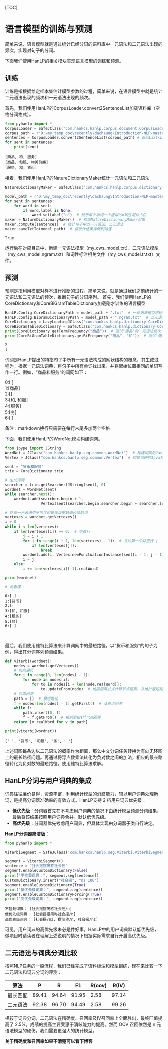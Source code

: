 

[TOC]

# 语言模型的训练与预测

简单来说，语言模型就是通过统计已经分词的语料库中一元语法和二元语法出现的频次，实现对句子的分词。

下面我们使用HanLP的相关模块实现语言模型的训练和预测。

## 训练
训练是指根据给定样本集估计模型参数的过程，简单来说，在语言模型中就是统计二元语法出现的频次和一元语法出现的频次。

首先，我们使用HanLP的CorpusLoader.convert2SentenceList加载语料库（空格分词格式）。


```python
from pyhanlp import *
CorpusLoader = SafeJClass("com.hankcs.hanlp.corpus.document.CorpusLoader") 
corpus_path = r'D:\my_temp_doc\recently\dachaung\Introduction-NLP-master\Introduction-NLP-master\data\dictionnary\my_cws_corpus.txt'
sentences = CorpusLoader.convert2SentenceList(corpus_path) # 返回List<List<IWord>>类型
for sent in sentences:
    print(sent)
```

    [商品, 和, 服务]
    [商品, 和服, 物美价廉]
    [服务, 和, 货币]


接着，我们使用HanLP的NatureDictionaryMaker统计一元语法和二元语法


```python
NatureDictionaryMaker = SafeJClass("com.hankcs.hanlp.corpus.dictionary.NatureDictionaryMaker")  # 词典模型Java模块(统计一元、二元语法)

model_path = r"D:\my_temp_doc\recently\dachaung\Introduction-NLP-master\Introduction-NLP-master\data\dictionnary\my_cws_model"  # 语言模型存储路径
for sent in sentences:
    for word in sent:
        if word.label is None:
            word.setLabel("n")  # 赋予每个单词一个虚拟的n词性用作占位
maker = NatureDictionaryMaker()  # 构造NatureDictionaryMaker对象
maker.compute(sentences)  # 统计句子中的一元语法、二元语法
maker.saveTxtTo(model_path)  # 将统计结果存储到路径
```




    True



运行后在对应目录中，新建一元语法模型（my_cws_model.txt）、二元语法模型（my_cws_model.ngram.txt）和词性标注相关文件（my_cws_model.tr.txt）文件。

## 预测
预测是指利用模型对样本进行推断的过程，简单来说，就是通过我们之前统计的一元语法和二元语法的频次，推断句子的分词序列。
首先，我们使用HanLP的CoreDictionary和CoreBiGramTableDictionary加载刚才训练的语言模型


```python
HanLP.Config.CoreDictionaryPath = model_path + ".txt"  # 一元语法模型路径
HanLP.Config.BiGramDictionaryPath = model_path + ".ngram.txt"  # 二元语法模型路径
CoreDictionary = LazyLoadingJClass("com.hankcs.hanlp.dictionary.CoreDictionary")  # 加载一元语法模型Java模块
CoreBiGramTableDictionary = SafeJClass("com.hankcs.hanlp.dictionary.CoreBiGramTableDictionary")  # 加载二元语法模型Java模块
print(CoreDictionary.getTermFrequency("商品"))  # 测试"商品"的一元语法频次
print(CoreBiGramTableDictionary.getBiFrequency("商品", "和"))  # 测试"商品 和"的二元语法频次
```

    2
    1


词网是HanLP提出的特指句子中所有一元语法构成的网状结构的概念，其生成过程为：根据一元语法词典，将句子中所有单词找出来，并将起始位置相同的单词写作一行。例如，“商品和服务“的词网如下：


0:[ ]  
1:[商品]  
2:[]  
3:[和, 和服]  
4:[服务]  
5:[务]  
6:[ ]  

备注：markdown换行只需要在每行末尾多加两个空格

下面，我们使用HanLP的WordNet模块构建词网。


```python
from jpype import JString
WordNet = JClass("com.hankcs.hanlp.seg.common.WordNet")  # 构建词网的Java模块(词网模块)
Vertex = JClass("com.hankcs.hanlp.seg.common.Vertex")  # 构建词网的Java模块(词语存储对象)

sent = "货币和服务"
trie = CoreDictionary.trie

# 生成词网
searcher = trie.getSearcher(JString(sent), 0)
wordnet = WordNet(sent)
while searcher.next():
    wordnet.add(searcher.begin + 1,
                Vertex(sent[searcher.begin:searcher.begin + searcher.length], searcher.value, searcher.index))

# 补充一元语法中不包含但是保证图联通必须的词
vertexes = wordnet.getVertexes()
i = 0
while i < len(vertexes):
    if len(vertexes[i]) == 0:  # 空白行
        j = i + 1
        for j in range(i + 1, len(vertexes) - 1):  # 寻找第一个非空行 j
            if len(vertexes[j]):
                break
        wordnet.add(i, Vertex.newPunctuationInstance(sent[i - 1: j - 1]))  # 填充[i, j)之间的空白行
        i = j
    else:
        i += len(vertexes[i][-1].realWord)

print(wordnet)

# 没看懂
```

    0:[ ]
    1:[货币]
    2:[]
    3:[和, 和服]
    4:[服务]
    5:[务]
    6:[ ]


​    

最后，我们使用维特比算法来计算词网中的最短路径，以“货币和服务”的句子为例，得出其分词序列预测结果。


```python
def viterbi(wordnet):
    nodes = wordnet.getVertexes()
    # 前向遍历
    for i in range(0, len(nodes) - 1):
        for node in nodes[i]:
            for to in nodes[i + len(node.realWord)]:
                to.updateFrom(node)  # 根据距离公式计算节点距离，并维护最短路径上的前驱指针from
    # 后向回溯
    path = []  # 最短路径
    f = nodes[len(nodes) - 1].getFirst()  # 从终点回溯
    while f:
        path.insert(0, f)
        f = f.getFrom()  # 按前驱指针from回溯
    return [v.realWord for v in path]

print(viterbi(wordnet))
```

    [' ', '货币', '和服', '务', ' ']


上述词图每条边以二元语法的概率作为距离，那么中文分词任务转换为有向无环图上的最长路径问题。再通过将浮点数乘法转化为负对数之间的加法，相应的最长路径转化为负对数的最短路径。使用维特比算法求解。

## HanLP分词与用户词典的集成

词典往往廉价易得，资源丰富，利用统计模型的消歧能力，辅以用户词典处理新词，是提高分词器准确率的有效方式。HanLP支持 2 档用户词典优先级：

- **低优先级**：分词器首先在不考虑用户词典的情况下由统计模型预测分词结果，最后将该结果按照用户词典合并。默认低优先级。
- **高优先级**：分词器优先考虑用户词典，但具体实现由分词器子类自行决定。

**HanLP分词器简洁版**：


```python
from pyhanlp import *

ViterbiSegment = SafeJClass('com.hankcs.hanlp.seg.Viterbi.ViterbiSegment') #打开java模块

segment = ViterbiSegment()
sentence = "社会摇摆简称社会摇"
segment.enableCustomDictionary(False)
print("不挂载词典：", segment.seg(sentence))
CustomDictionary.insert("社会摇", "nz 100")
segment.enableCustomDictionary(True)
print("低优先级词典：", segment.seg(sentence))
segment.enableCustomDictionaryForcing(True)
print("高优先级词典：", segment.seg(sentence))
```

    不挂载词典： [社会摇摆简称社会摇/n]
    低优先级词典： [社会摇摆简称社会摇/n]
    高优先级词典： [社会摇/nz, 摆简称/n, 社会摇/nz]


可见，用户词典的高优先级未必是件好事，HanLP中的用户词典默认低优先级，做项目时请读者在理解上述说明的情况下根据实际需求自行开启高优先级。

## 二元语法与词典分词比较

按照NLP任务的一般流程，我们已经完成了语料标注和模型训练，现在来比较一下二元语法和词典分词的评测：

| 算法     | P     | R     | F1    | R(oov) | R(IV) |
| -------- | ----- | ----- | ----- | ------ | ----- |
| 最长匹配 | 89.41 | 94.64 | 91.95 | 2.58   | 97.14 |
| 二元语法 | 92.38 | 96.70 | 94.49 | 2.58   | 99.26 |

相较于词典分词，二元语法在精确度、召回率及IV召回率上全面胜出，最终F1值提高了 2.5%，成绩的提高主要受惠于消歧能力的提高。然而 OOV 召回依然是 n 元语法模型的硬伤，我们需要更强大的统计模型。

**关于精确度和召回率如果不清楚可以看下博客**

